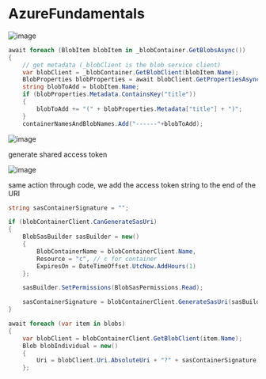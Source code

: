 # AzureFundamentals

![image](https://github.com/mfkimbell/azure-fundamentals/assets/107063397/cefdc5d9-ac36-429e-83eb-81fe93c7a938)

``` C#
await foreach (BlobItem blobItem in _blobContainer.GetBlobsAsync())
{
    // get metadata (_blobClient is the blob service client)
    var blobClient = _blobContainer.GetBlobClient(blobItem.Name);
    BlobProperties blobProperties = await blobClient.GetPropertiesAsync();
    string blobToAdd = blobItem.Name;
    if (blobProperties.Metadata.ContainsKey("title"))
    {
        blobToAdd += "(" + blobProperties.Metadata["title"] + ")";
    }
    containerNamesAndBlobNames.Add("------"+blobToAdd);
```

![image](https://github.com/mfkimbell/azure-fundamentals/assets/107063397/0581b1ab-dbe8-4e8a-825d-59f53e9b6702)

generate shared access token

![image](https://github.com/mfkimbell/azure-fundamentals/assets/107063397/2d3559ac-bf80-4491-9d44-cedf7c9fffd7)

same action through code, we add the access token string to the end of the URI

``` c#
string sasContainerSignature = "";

if (blobContainerClient.CanGenerateSasUri)
{
    BlobSasBuilder sasBuilder = new()
    {
        BlobContainerName = blobContainerClient.Name,
        Resource = "c", // c for container
        ExpiresOn = DateTimeOffset.UtcNow.AddHours(1)
    };

    sasBuilder.SetPermissions(BlobSasPermissions.Read);

    sasContainerSignature = blobContainerClient.GenerateSasUri(sasBuilder).AbsoluteUri.Split('?')[1].ToString();
}

await foreach (var item in blobs)
{
    var blobClient = blobContainerClient.GetBlobClient(item.Name);
    Blob blobIndividual = new()
    {
        Uri = blobClient.Uri.AbsoluteUri + "?" + sasContainerSignature
    };
```


